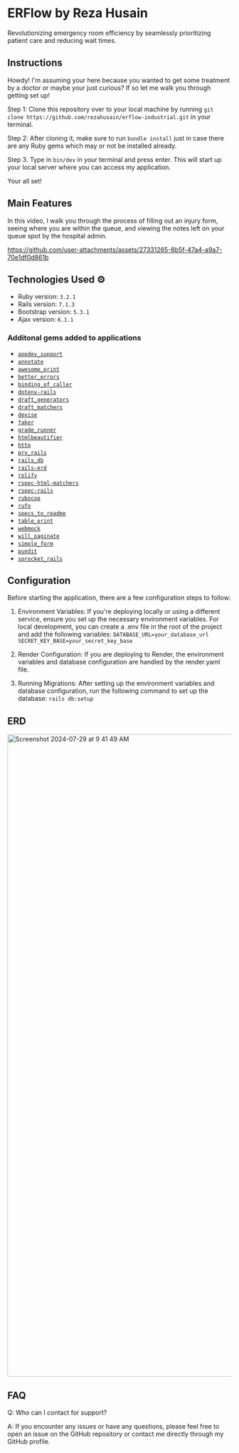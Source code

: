 # ERFlow by Reza Husain
Revolutionizing emergency room efficiency by seamlessly prioritizing patient care and reducing wait times.

## Instructions
Howdy! I'm assuming your here because you wanted to get some treatment by a doctor or maybe your just curious? If so let me walk you through getting set up!

Step 1: Clone this repository over to your local machine by running ```git clone https://github.com/rezahusain/erflow-industrial.git``` in your terminal.

Step 2: After cloning it, make sure to run ```bundle install``` just in case there are any Ruby gems which may or not be installed already.

Step 3. Type in ```bin/dev``` in your terminal and press enter. This will start up your local server where you can access my application.

Your all set! 

## Main Features
In this video, I walk you through the process of filling out an injury form, seeing where you are within the queue, and viewing the notes left on your queue spot by the hospital admin.<br>

https://github.com/user-attachments/assets/27331265-8b5f-47a4-a9a7-70e1df0d861b

## Technologies Used ⚙️
- Ruby version: `3.2.1`
- Rails version: `7.1.3`
- Bootstrap version: `5.3.1`
- Ajax version: `6.1.1`

### Additonal gems added to applications
- [`appdev_support`](https://github.com/firstdraft/appdev_support)
- [`annotate`](https://github.com/ctran/annotate_models)
- [`awesome_print`](https://github.com/awesome-print/awesome_print)
- [`better_errors`](https://github.com/BetterErrors/better_errors)
- [`binding_of_caller`](https://github.com/banister/binding_of_caller)
- [`dotenv-rails`](https://github.com/bkeepers/dotenv)
- [`draft_generators`](https://github.com/firstdraft/draft_generators/)
- [`draft_matchers`](https://github.com/jelaniwoods/draft_matchers/)
- [`devise`](https://github.com/heartcombo/devise)
- [`faker`](https://github.com/faker-ruby/faker)
- [`grade_runner`](https://github.com/firstdraft/grade_runner/)
- [`htmlbeautifier`](https://github.com/threedaymonk/htmlbeautifier/)
- [`http`](https://github.com/httprb/http)
- [`pry_rails`](https://github.com/pry/pry-rails)
- [`rails_db`](https://github.com/igorkasyanchuk/rails_db)
- [`rails-erd`](https://github.com/voormedia/rails-erd)
- [`rolify`](https://github.com/RolifyCommunity/rolify)
- [`rspec-html-matchers`](https://github.com/kucaahbe/rspec-html-matchers)
- [`rspec-rails`](https://github.com/rspec/rspec-rails)
- [`rubocop`](https://github.com/rubocop/rubocop)
- [`rufo`](https://github.com/ruby-formatter/rufo)
- [`specs_to_readme`](https://github.com/firstdraft/specs_to_readme)
- [`table_print`](https://github.com/arches/table_print)
- [`webmock`](https://github.com/bblimke/webmock)
- [`will_paginate`](https://github.com/mislav/will_paginate)
- [`simple_form`](https://github.com/heartcombo/simple_form)
- [`pundit`](https://github.com/varvet/pundit)
- [`sprocket_rails`](https://github.com/rails/sprockets-rails)

## Configuration
Before starting the application, there are a few configuration steps to follow:

1. Environment Variables:
If you're deploying locally or using a different service, ensure you set up the necessary environment variables. For local development, you can create a .env file in the root of the project and add the following variables:
```DATABASE_URL=your_database_url```<br>
```SECRET_KEY_BASE=your_secret_key_base```

2. Render Configuration:
If you are deploying to Render, the environment variables and database configuration are handled by the render.yaml file.

3. Running Migrations:
After setting up the environment variables and database configuration, run the following command to set up the database:
```rails db:setup```

## ERD
<img width="1440" alt="Screenshot 2024-07-29 at 9 41 49 AM" src="https://github.com/user-attachments/assets/d336c2f6-c93f-4d68-9d54-d13b026ab8d0">

## FAQ
Q: Who can I contact for support? <br>

A: If you encounter any issues or have any questions, please feel free to open an issue on the GitHub repository or contact me directly through my GitHub profile.
